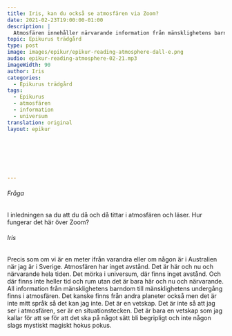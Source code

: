 ```yaml
---
title: Iris, kan du också se atmosfären via Zoom?
date: 2021-02-23T19:00:00-01:00
description: | 
  Atmosfären innehåller närvarande information från mänsklighetens barndom till undergång, vilket är en universell vetskap utan avstånd eller tid och rum, som kan uppfattas som att se för att göra det begripligt och inte mystiskt. (Chat GPT) 
topic: Epikurus trädgård
type: post
image: images/epikur/epikur-reading-atmosphere-dall-e.png
audio: epikur-reading-atmosphere-02-21.mp3
imageWidth: 90
author: Iris
categories:
  - Epikurus trädgård
tags:
  - Epikurus
  - atmosfären
  - information
  - universum
translation: original
layout: epikur







---
```


###### Fråga
I inledningen sa du att du då och då tittar i atmosfären och läser. Hur fungerar det här över Zoom? 

###### Iris
Precis som om vi är en meter ifrån varandra eller om någon är i Australien när jag är i Sverige. Atmosfären har inget avstånd. Det är här och nu och närvarande hela tiden. Det mörka i universum, där finns inget avstånd. Och där finns inte heller tid och rum utan det är bara här och nu och närvarande. All information från mänsklighetens barndom till mänsklighetens undergång finns i atmosfären. Det kanske finns från andra planeter också men det är inte mitt språk så det kan jag inte. Det är en vetskap. Det är inte så att jag ser i atmosfären, ser är en situationstecken. Det är bara en vetskap som jag kallar för att se för att det ska på något sätt bli begripligt och inte någon slags mystiskt magiskt hokus pokus.
